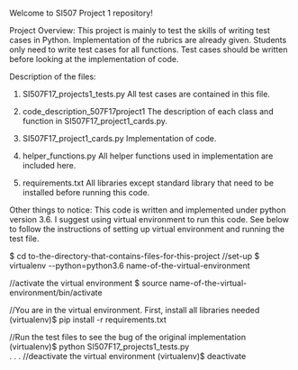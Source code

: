 Welcome to SI507 Project 1 repository!

Project Overview:
  This project is mainly to test the skills of writing test cases in Python.
Implementation of the rubrics are already given. Students only need to write test
cases for all functions. Test cases should be written before looking at the implementation of code.


Description of the files:
 1. SI507F17_projects1_tests.py
    All test cases are contained in this file.

 2. code_description_507F17project1
    The description of each class and function in SI507F17_project1_cards.py.

 3. SI507F17_project1_cards.py
    Implementation of code.

 4. helper_functions.py
    All helper functions used in implementation are included here.

 5. requirements.txt
    All libraries except standard library that need to be installed before running this code. 


Other things to notice:
  This code is written and implemented under python version 3.6. I suggest using virtual environment to run this code. See below to follow the instructions of setting up virtual environment and running the test file.

   $ cd to-the-directory-that-contains-files-for-this-project
 //set-up
   $ virtualenv --python=python3.6 name-of-the-virtual-environment

 //activate the virtual environment
   $ source name-of-the-virtual-environment/bin/activate

 //You are in the virtual environment. First, install all libraries needed  
   (virtualenv)$ pip install -r requirements.txt 

 //Run the test files to see the bug of the original implementation 
   (virtualenv)$ python SI507F17_projects1_tests.py  
   .
   .
   .
 //deactivate the virtual environment
   (virtualenv)$ deactivate 

